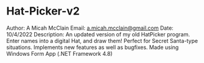 # Hat-Picker-v2

Author: A Micah McClain
Email: a.micah.mcclain@gmail.com
Date: 10/4/2022
Description:
    An updated version of my old HatPicker program. Enter names into a digital Hat, and draw them! Perfect for
    Secret Santa-type situations. Implements new features as well as bugfixes.
    Made using Windows Form App (.NET Framework 4.8)
